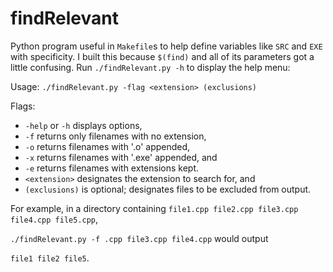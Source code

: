 # findRelevant
Python program useful in `Makefile`s to help define variables like `SRC` and `EXE` with specificity. I built this because `$(find)` and all of its parameters got a little confusing.
Run `./findRelevant.py -h` to display the help menu:

Usage:	`./findRelevant.py -flag <extension> (exclusions)`

Flags:
* `-help` or `-h` displays options,
* `-f` returns only filenames with no extension,
* `-o` returns filenames with '.o' appended,
* `-x` returns filenames with '.exe' appended, and 
* `-e` returns filenames with extensions kept.
* `<extension>` designates the extension to search for, and
* `(exclusions)` is optional; designates files to be excluded from output.

For example, in a directory containing `file1.cpp file2.cpp file3.cpp file4.cpp file5.cpp`, 

`./findRelevant.py -f .cpp file3.cpp file4.cpp` would output 

`file1 file2 file5`.
